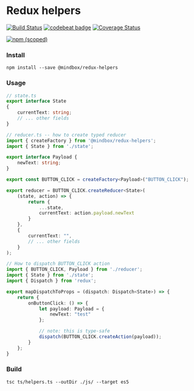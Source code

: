 # Redux helpers

[![Build Status](https://travis-ci.org/mindbox-moscow/redux-helpers.svg?branch=master)](https://travis-ci.org/mindbox-moscow/redux-helpers)
[![codebeat badge](https://codebeat.co/badges/d8b0e56d-8c51-442f-b666-b186d9e51bf2)](https://codebeat.co/projects/github-com-mindbox-moscow-redux-helpers)
[![Coverage Status](https://coveralls.io/repos/github/mindbox-moscow/redux-helpers/badge.svg?branch=master)](https://coveralls.io/github/mindbox-moscow/redux-helpers?branch=master)

[![npm (scoped)](https://img.shields.io/npm/v/@mindbox/redux-helpers.svg)](https://www.npmjs.com/package/@mindbox/redux-helpers)

### Install
```shell
npm install --save @mindbox/redux-helpers
```

### Usage
```typescript
// state.ts
export interface State
{
    currentText: string;
    // ... other fields
}
```

```typescript
// reducer.ts -- how to create typed reducer
import { createFactory } from '@mindbox/redux-helpers';
import { State } from './state';

export interface Payload {
    newText: string;
}

export const BUTTON_CLICK = createFactory<Payload>("BUTTON_CLICK");

export reducer = BUTTON_CLICK.createReducer<State>(
    (state, action) => {
        return {
            ...state,
            currentText: action.payload.newText
        }
    },
    {
        currentText: "",
        // ... other fields
    }
);
```

```typescript
// How to dispatch BUTTON_CLICK action
import { BUTTON_CLICK, Payload } from './reducer';
import { State } from './state';
import { Dispatch } from 'redux';

export mapDispatchToProps = (dispatch: Dispatch<State>) => {
    return {
        onButtonClick: () => {
            let payload: Payload = {
                newText: "test"
            };

            // note: this is type-safe
            dispatch(BUTTON_CLICK.createAction(payload));
        }
    };
}
```


### Build
```shell
tsc ts/helpers.ts --outDir ./js/ --target es5
```
